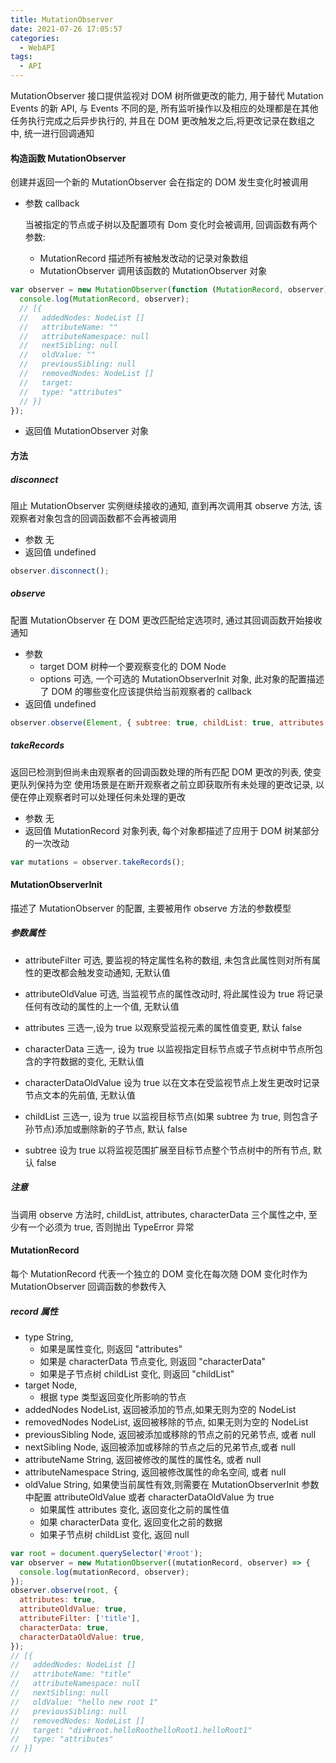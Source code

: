 ```yaml
---
title: MutationObserver
date: 2021-07-26 17:05:57
categories:
  - WebAPI
tags:
  - API
---
```


MutationObserver 接口提供监视对 DOM 树所做更改的能力, 用于替代 Mutation Events 的新 API, 与 Events 不同的是, 所有监听操作以及相应的处理都是在其他任务执行完成之后异步执行的, 并且在 DOM 更改触发之后,将更改记录在数组之中, 统一进行回调通知

#### 构造函数 MutationObserver

创建并返回一个新的 MutationObserver 会在指定的 DOM 发生变化时被调用

- 参数 callback

  当被指定的节点或子树以及配置项有 Dom 变化时会被调用, 回调函数有两个参数:

  - MutationRecord 描述所有被触发改动的记录对象数组
  - MutationObserver 调用该函数的 MutationObserver 对象

```javascript
var observer = new MutationObserver(function (MutationRecord, observer) {
  console.log(MutationRecord, observer);
  // [{
  //   addedNodes: NodeList []
  //   attributeName: ""
  //   attributeNamespace: null
  //   nextSibling: null
  //   oldValue: ""
  //   previousSibling: null
  //   removedNodes: NodeList []
  //   target:
  //   type: "attributes"
  // }]
});
```

- 返回值 MutationObserver 对象

<!-- more -->

#### 方法

##### disconnect

阻止 MutationObserver 实例继续接收的通知, 直到再次调用其 observe 方法, 该观察者对象包含的回调函数都不会再被调用

- 参数 无
- 返回值 undefined

```javascript
observer.disconnect();
```

##### observe

配置 MutationObserver 在 DOM 更改匹配给定选项时, 通过其回调函数开始接收通知

- 参数
  - target DOM 树种一个要观察变化的 DOM Node
  - options 可选, 一个可选的 MutationObserverInit 对象, 此对象的配置描述了 DOM 的哪些变化应该提供给当前观察者的 callback
- 返回值 undefined

```javascript
observer.observe(Element, { subtree: true, childList: true, attributes: true });
```

##### takeRecords

返回已检测到但尚未由观察者的回调函数处理的所有匹配 DOM 更改的列表, 使变更队列保持为空
使用场景是在断开观察者之前立即获取所有未处理的更改记录, 以便在停止观察者时可以处理任何未处理的更改

- 参数 无
- 返回值 MutationRecord 对象列表, 每个对象都描述了应用于 DOM 树某部分的一次改动

```javascript
var mutations = observer.takeRecords();
```

#### MutationObserverInit

描述了 MutationObserver 的配置, 主要被用作 observe 方法的参数模型

##### 参数属性

- attributeFilter 可选, 要监视的特定属性名称的数组, 未包含此属性则对所有属性的更改都会触发变动通知, 无默认值

- attributeOldValue 可选, 当监视节点的属性改动时, 将此属性设为 true 将记录任何有改动的属性的上一个值, 无默认值

- attributes 三选一,设为 true 以观察受监视元素的属性值变更, 默认 false

- characterData 三选一, 设为 true 以监视指定目标节点或子节点树中节点所包含的字符数据的变化, 无默认值

- characterDataOldValue 设为 true 以在文本在受监视节点上发生更改时记录节点文本的先前值, 无默认值

- childList 三选一, 设为 true 以监视目标节点(如果 subtree 为 true, 则包含子孙节点)添加或删除新的子节点, 默认 false

- subtree 设为 true 以将监视范围扩展至目标节点整个节点树中的所有节点, 默认 false

##### 注意

当调用 observe 方法时, childList, attributes, characterData 三个属性之中, 至少有一个必须为 true, 否则抛出 TypeError 异常

#### MutationRecord

每个 MutationRecord 代表一个独立的 DOM 变化在每次随 DOM 变化时作为 MutationObserver 回调函数的参数传入

##### record 属性

- type String,
  - 如果是属性变化, 则返回 "attributes"
  - 如果是 characterData 节点变化, 则返回 "characterData"
  - 如果是子节点树 childList 变化, 则返回 "childList"
- target Node,
  - 根据 type 类型返回变化所影响的节点
- addedNodes NodeList, 返回被添加的节点,如果无则为空的 NodeList
- removedNodes NodeList, 返回被移除的节点, 如果无则为空的 NodeList
- previousSibling Node, 返回被添加或移除的节点之前的兄弟节点, 或者 null
- nextSibling Node, 返回被添加或移除的节点之后的兄弟节点,或者 null
- attributeName String, 返回被修改的属性的属性名, 或者 null
- attributeNamespace String, 返回被修改属性的命名空间, 或者 null
- oldValue String, 如果使当前属性有效,则需要在 MutationObserverInit 参数中配置 attributeOldValue 或者 characterDataOldValue 为 true
  - 如果属性 attributes 变化, 返回变化之前的属性值
  - 如果 characterData 变化, 返回变化之前的数据
  - 如果子节点树 childList 变化, 返回 null

```javascript
var root = document.querySelector('#root');
var observer = new MutationObserver((mutationRecord, observer) => {
  console.log(mutationRecord, observer);
});
observer.observe(root, {
  attributes: true,
  attributeOldValue: true,
  attributeFilter: ['title'],
  characterData: true,
  characterDataOldValue: true,
});
// [{
//   addedNodes: NodeList []
//   attributeName: "title"
//   attributeNamespace: null
//   nextSibling: null
//   oldValue: "hello new root 1"
//   previousSibling: null
//   removedNodes: NodeList []
//   target: "div#root.helloRoothelloRoot1.helloRoot1"
//   type: "attributes"
// }]
```
